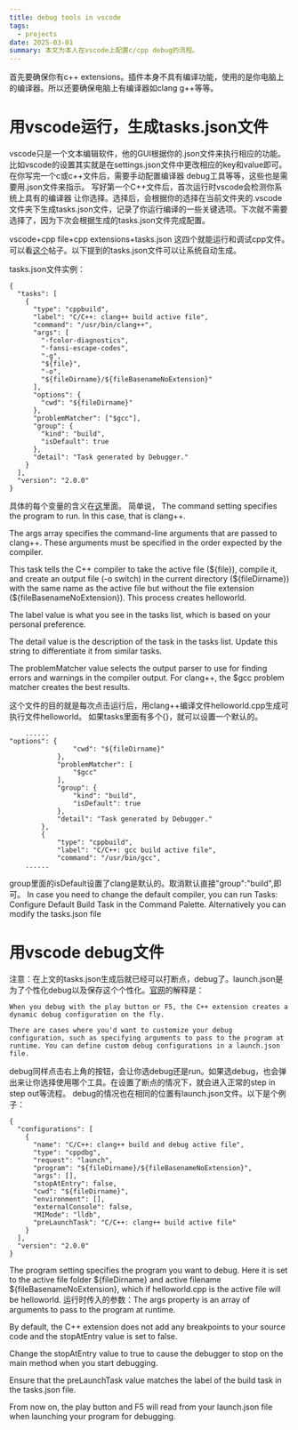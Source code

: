 ```yaml
---
title: debug tools in vscode
tags:
  - projects
date: 2025-03-01
summary: 本文为本人在vscode上配置c/cpp debug的流程。
---
```


首先要确保你有c++ extensions。插件本身不具有编译功能，使用的是你电脑上的编译器。所以还要确保电脑上有编译器如clang g++等等。
# 用vscode运行，生成tasks.json文件
vscode只是一个文本编辑软件，他的GUI根据你的.json文件来执行相应的功能。比如vscode的设置其实就是在settings.json文件中更改相应的key和value即可。在你写完一个c或c++文件后，需要手动配置编译器 debug工具等等，这些也是需要用.json文件来指示。
写好第一个C++文件后，首次运行时vscode会检测你系统上具有的编译器 让你选择。选择后，会根据你的选择在当前文件夹的.vscode文件夹下生成tasks.json文件，记录了你运行编译的一些关键选项。下次就不需要选择了，因为下次会根据生成的tasks.json文件完成配置。

vscode+cpp file+cpp extensions+tasks.json 这四个就能运行和调试cpp文件。可以看[这个](https://zhuanlan.zhihu.com/p/348111473)帖子。以下提到的tasks.json文件可以让系统自动生成。

tasks.json文件实例：
```
{
  "tasks": [
    {
      "type": "cppbuild",
      "label": "C/C++: clang++ build active file",
      "command": "/usr/bin/clang++",
      "args": [
        "-fcolor-diagnostics",
        "-fansi-escape-codes",
        "-g",
        "${file}",
        "-o",
        "${fileDirname}/${fileBasenameNoExtension}"
      ],
      "options": {
        "cwd": "${fileDirname}"
      },
      "problemMatcher": ["$gcc"],
      "group": {
        "kind": "build",
        "isDefault": true
      },
      "detail": "Task generated by Debugger."
    }
  ],
  "version": "2.0.0"
}

```
具体的每个变量的含义在[这](https://code.visualstudio.com/docs/reference/variables-reference)里面。
简单说，
The command setting specifies the program to run. In this case, that is clang++.

The args array specifies the command-line arguments that are passed to clang++. These arguments must be specified in the order expected by the compiler.

This task tells the C++ compiler to take the active file (\${file}), compile it, and create an output file (-o switch) in the current directory (\${fileDirname}) with the same name as the active file but without the file extension (${fileBasenameNoExtension}). This process creates helloworld.

The label value is what you see in the tasks list, which is based on your personal preference.

The detail value is the description of the task in the tasks list. Update this string to differentiate it from similar tasks.

The problemMatcher value selects the output parser to use for finding errors and warnings in the compiler output. For clang++, the $gcc problem matcher creates the best results.

这个文件的目的就是每次点击运行后，用clang++编译文件helloworld.cpp生成可执行文件helloworld。
如果tasks里面有多个{}，就可以设置一个默认的。
```
    ......
"options": {
                "cwd": "${fileDirname}"
            },
            "problemMatcher": [
                "$gcc"
            ],
            "group": {
                "kind": "build",
                "isDefault": true
            },
            "detail": "Task generated by Debugger."
        },
        {
            "type": "cppbuild",
            "label": "C/C++: gcc build active file",
            "command": "/usr/bin/gcc",
    ......
```
group里面的isDefault设置了clang是默认的。取消默认直接"group":"build",即可。
In case you need to change the default compiler, you can run Tasks: Configure Default Build Task in the Command Palette. Alternatively you can modify the tasks.json file
# 用vscode debug文件
注意：在上文的tasks.json生成后就已经可以打断点，debug了。launch.json是为了个性化debug以及保存这个个性化。[官网](https://code.visualstudio.com/docs/cpp/config-clang-mac)的解释是：
```
When you debug with the play button or F5, the C++ extension creates a dynamic debug configuration on the fly.

There are cases where you'd want to customize your debug configuration, such as specifying arguments to pass to the program at runtime. You can define custom debug configurations in a launch.json file.
```
debug同样点击右上角的按钮，会让你选debug还是run。如果选debug，也会弹出来让你选择使用哪个工具。在设置了断点的情况下，就会进入正常的step in step out等流程。
debug的情况也在相同的位置有launch.json文件。以下是个例子：
``` 
{
  "configurations": [
    {
      "name": "C/C++: clang++ build and debug active file",
      "type": "cppdbg",
      "request": "launch",
      "program": "${fileDirname}/${fileBasenameNoExtension}",
      "args": [],
      "stopAtEntry": false,
      "cwd": "${fileDirname}",
      "environment": [],
      "externalConsole": false,
      "MIMode": "lldb",
      "preLaunchTask": "C/C++: clang++ build active file"
    }
  ],
  "version": "2.0.0"
}

```
The program setting specifies the program you want to debug. Here it is set to the active file folder \${fileDirname} and active filename ${fileBasenameNoExtension}, which if helloworld.cpp is the active file will be helloworld. 运行时传入的参数：The args property is an array of arguments to pass to the program at runtime.

By default, the C++ extension does not add any breakpoints to your source code and the stopAtEntry value is set to false.

Change the stopAtEntry value to true to cause the debugger to stop on the main method when you start debugging.

Ensure that the preLaunchTask value matches the label of the build task in the tasks.json file.

From now on, the play button and F5 will read from your launch.json file when launching your program for debugging.

